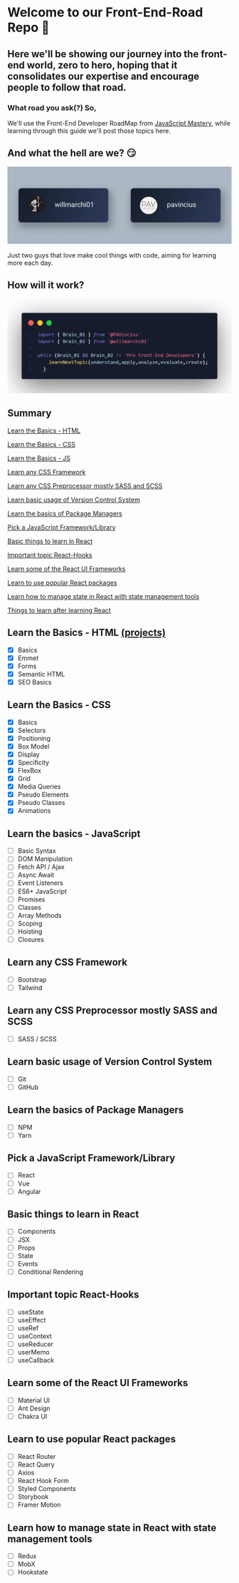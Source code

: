 # Welcome to our Front-End-Road Repo 🎉

## Here we'll be showing our journey into the front-end world, zero to hero, hoping that it consolidates our expertise and encourage people to follow that road.

### What road you ask(?) So,

We'll use the Front-End Developer RoadMap from  [JavaScript Mastery](https://taplink.cc/javascriptmastery), while learning through this guide we'll post those topics here.

## And what the hell are we? 😏

![profiles](https://github.com/PAVincius/Front-End-Road/blob/main/img/profiles.png)

Just two guys that love make cool things with code, aiming for learning more each day.

## How will it work?

![profiles](https://github.com/PAVincius/Front-End-Road/blob/main/img/process.png)

## Summary

[Learn the Basics - HTML](#Learn-the-Basics-HTML)

[Learn the Basics - CSS](#Learn-the-Basics-CSS)

[Learn the Basics - JS](#Learn-the-Basics-JS)

[Learn any CSS Framework](#Learn-any-CSS-Framework)

[Learn any CSS Preprocessor mostly SASS and SCSS](#Learn-any-CSS-Preprocessor-mostly-SASS-and-SCSS)

[Learn basic usage of Version Control System](#Learn-basic-usage-of-Version-Control-System)

[Learn the basics of Package Managers](#Learn-the-basics-of-Package-Managers)

[Pick a JavaScript Framework/Library](#Pick-a-JavaScript-Framework/Library)

[Basic things to learn in React](#Basic-things-to-learn-in-React)

[Important topic React-Hooks](#Important-topic-React-Hooks)

[Learn some of the React UI Frameworks](#Learn-some-of-the-React-UI-Frameworks)

[Learn to use popular React packages](#Learn-to-use-popular-React-packages)

[Learn how to manage state in React with state management tools](#Learn-how-to-manage-state-in-React-with-state-management-tools)

[Things to learn after learning React](#Things-to-learn-after-learning-React)


## Learn the Basics - HTML [(projects)](/Front-End-Road/blob/main/Projects/HTML)

- [x] Basics
- [X] Emmet
- [X] Forms 
- [X] Semantic HTML
- [X] SEO Basics

## Learn the Basics - CSS

- [x] Basics
- [x] Selectors
- [x] Positioning
- [x] Box Model
- [x] Display
- [x] Specificity
- [x] FlexBox
- [x] Grid
- [x] Media Queries
- [x] Pseudo Elements
- [x] Pseudo Classes
- [x] Animations

## Learn the basics - JavaScript

- [ ] Basic Syntax
- [ ] DOM Manipulation
- [ ] Fetch API / Ajax
- [ ] Async Await
- [ ] Event Listeners
- [ ] ES6+ JavaScript
- [ ] Promises
- [ ] Classes
- [ ] Array Methods
- [ ] Scoping
- [ ] Hoisting
- [ ] Closures

## Learn any CSS Framework

- [ ] Bootstrap
- [ ] Tailwind

## Learn any CSS Preprocessor mostly SASS and SCSS

- [ ] SASS / SCSS

## Learn basic usage of Version Control System

- [ ] Git
- [ ] GitHub

## Learn the basics of Package Managers
- [ ] NPM
- [ ] Yarn

## Pick a JavaScript Framework/Library

- [ ] React
- [ ] Vue
- [ ] Angular

## Basic things to learn in React

- [ ] Components
- [ ] JSX
- [ ] Props
- [ ] State
- [ ] Events
- [ ] Conditional Rendering

## Important topic React-Hooks

- [ ] useState
- [ ] useEffect
- [ ] useRef
- [ ] useContext
- [ ] useReducer
- [ ] userMemo
- [ ] useCallback

## Learn some of the React UI Frameworks

- [ ] Material UI
- [ ] Ant Design
- [ ] Chakra UI

## Learn to use popular React packages

- [ ] React Router
- [ ] React Query
- [ ] Axios
- [ ] React Hook Form
- [ ] Styled Components
- [ ] Storybook
- [ ] Framer Motion

## Learn how to manage state in React with state management tools

- [ ] Redux
- [ ] MobX
- [ ] Hookstate

